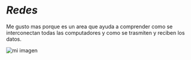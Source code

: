 # ***Redes***

Me gusto mas porque es un area que ayuda a comprender como se interconectan todas las computadores y como se trasmiten y reciben los datos.

![mi imagen](https://cdn.pixabay.com/photo/2016/11/18/12/09/white-male-1834131_960_720.jpg)
